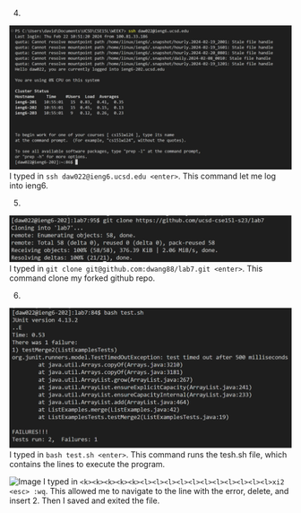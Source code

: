 4. 
![Image](four.png)
I typed in ```ssh daw022@ieng6.ucsd.edu <enter>```. This command let me log into ieng6. 

5.
![Image](clone.png)
I typed in ```git clone git@github.com:dwang88/lab7.git <enter>```. This command clone my forked github repo. 

6.
![Image](five.png)
I typed in ```bash test.sh <enter>```. This command runs the tesh.sh file, which contains the lines to execute the program. 

![Image](seven.png)
I typed in ```<k><k><k><k><k><l><l><l><l><l><l><l><l><l><l><l>xi2 <esc> :wq```. This allowed me to navigate to the line with the error, delete, and insert 2. Then I saved and exited the file. 
